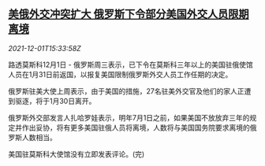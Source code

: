 <!--1638374462000-->
[美俄外交冲突扩大 俄罗斯下令部分美国外交人员限期离境](https://cn.reuters.com/article/usa-russia-diplomacy-1201-wedn-idCNKBS2IG4B4)
------

<div><i>2021-12-01T15:33:58Z</i></div><p>路透莫斯科12月1日 - 俄罗斯周三表示，已下令在莫斯科三年以上的美国驻俄使馆人员在1月31日前返国，以报复美国限制俄罗斯外交人员工作任期的决定。</p><p>俄罗斯驻美大使上周表示，由于美国的措施，27名驻美外交官及他们的家人正遭到驱逐，将于1月30日离开。</p><p>俄罗斯外交部发言人扎哈罗娃表示，明年7月1日之前，如果美国不放放弃三年的规定并作出妥协，将有更多美国驻俄人员将离境，人数将与美国国务院要求离境的俄罗斯人数相当。</p><p>美国驻莫斯科大使馆没有立即发表评论。(完)</p>
